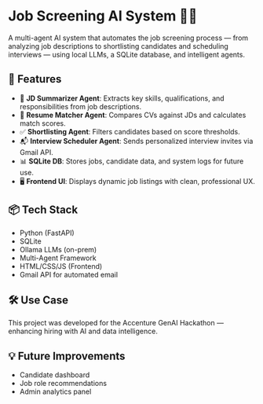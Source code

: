 # Job Screening AI System 💼🤖

A multi-agent AI system that automates the job screening process — from analyzing job descriptions to shortlisting candidates and scheduling interviews — using local LLMs, a SQLite database, and intelligent agents.

## 🚀 Features
- 🧠 **JD Summarizer Agent**: Extracts key skills, qualifications, and responsibilities from job descriptions.
- 📄 **Resume Matcher Agent**: Compares CVs against JDs and calculates match scores.
- ✅ **Shortlisting Agent**: Filters candidates based on score thresholds.
- 📬 **Interview Scheduler Agent**: Sends personalized interview invites via Gmail API.
- 📊 **SQLite DB**: Stores jobs, candidate data, and system logs for future use.
- 🖥️ **Frontend UI**: Displays dynamic job listings with clean, professional UX.

## 📦 Tech Stack
- Python (FastAPI)
- SQLite
- Ollama LLMs (on-prem)
- Multi-Agent Framework
- HTML/CSS/JS (Frontend)
- Gmail API for automated email


## 🛠️ Use Case
This project was developed for the Accenture GenAI Hackathon — enhancing hiring with AI and data intelligence.


## 💡 Future Improvements
- Candidate dashboard
- Job role recommendations
- Admin analytics panel
